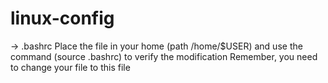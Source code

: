 # linux-config

-> .bashrc
        Place the file in your home (path /home/$USER) and use the command (source .bashrc) to verify the modification
        Remember, you need to change your file to this file
